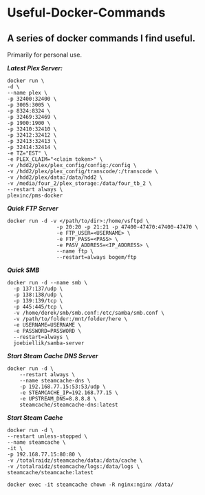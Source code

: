 # Useful-Docker-Commands
A series of docker commands I find useful. 
---
Primarily for personal use. 

***Latest Plex Server:***
```
docker run \
-d \
--name plex \
-p 32400:32400 \
-p 3005:3005 \
-p 8324:8324 \
-p 32469:32469 \
-p 1900:1900 \
-p 32410:32410 \
-p 32412:32412 \
-p 32413:32413 \
-p 32414:32414 \
-e TZ="EST" \
-e PLEX_CLAIM="<claim token>" \
-v /hdd2/plex/plex_config/config:/config \
-v /hdd2/plex/plex_config/transcode/:/transcode \
-v /hdd2/plex/data:/data/hdd2 \
-v /media/four_2/plex_storage:/data/four_tb_2 \
--restart always \
plexinc/pms-docker
```

***Quick FTP Server***
```
docker run -d -v </path/to/dir>:/home/vsftpd \
                -p 20:20 -p 21:21 -p 47400-47470:47400-47470 \
                -e FTP_USER=<USERNAME> \
                -e FTP_PASS=<PASS> \
                -e PASV_ADDRESS=<IP_ADDRESS> \
                --name ftp \
                --restart=always bogem/ftp
```
***Quick SMB***
```
docker run -d --name smb \
  -p 137:137/udp \
  -p 138:138/udp \
  -p 139:139/tcp \
  -p 445:445/tcp \
  -v /home/derek/smb/smb.conf:/etc/samba/smb.conf \
  -v /path/to/folder:/mnt/folder/here \
  -e USERNAME=USERNAME \
  -e PASSWORD=PASSWORD \
  --restart=always \
  joebiellik/samba-server
```

***Start Steam Cache DNS Server***
```
docker run -d \
    --restart always \
    --name steamcache-dns \
    -p 192.168.77.15:53:53/udp \
    -e STEAMCACHE_IP=192.168.77.15 \
    -e UPSTREAM_DNS=8.8.8.8 \
    steamcache/steamcache-dns:latest
```

***Start Steam Cache***
```
docker run -d \
--restart unless-stopped \
--name steamcache \
-it \
-p 192.168.77.15:80:80 \
-v /totalraidz/steamcache/data:/data/cache \
-v /totalraidz/steamcache/logs:/data/logs \
steamcache/steamcache:latest

docker exec -it steamcache chown -R nginx:nginx /data/

```
